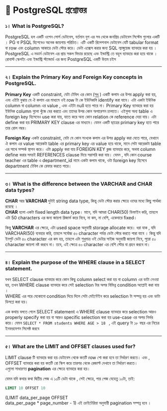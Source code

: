 # 📘 PostgreSQL প্রশ্নোত্তর

### ১। What is PostgreSQL?

PostgreSQL হল একটি ওপেন সোর্স ডেটাবেস, বর্তমান যুগ এর সব থেকে জনপ্রিয় ডেটাবেস সিস্টেম গুলোর একটি । PG বা PSQL হিশেবেও অনেক জায়গায় পরিচিত। এটি একটি রিলেশনাল ডেটাবেস যেটি tabular format বা row এবং column আকারে ডেটা স্টোর করে। ডেটা এক্সেস করার জন্য SQL ল্যাঙ্গুয়েজ ব্যাবহার করা হয় । PostgreSQL এ মডার্ন ডেটাবেস এর প্রায় সকল ফিচার রয়েছে এবং ইন্ডাস্ট্রি তে বহুল ব্যাবহার করা হয়ে থাকে । রোবাস্ট স্কেলইং এবং ইন্ডাস্ট্রি স্ট্যান্ডার্ড এর জন্য PostgreSQL একটি উত্তম চইস

---

### ২। Explain the Primary Key and Foreign Key concepts in PostgreSQL.

**Primary Key** একটি constraint, যেটা টেবিল এর কোন (সুধু ) একটি কলাম এর উপর apply করা হয়, এবং এইটা বুঝায় যে ঐ কলাম এর মাধ্যমে ওই row টা কে ইউনিকলি identify করা যাবে। এটা একটা ইউনিক column বা column এর value , এবং এইটা null হতে পারে না। Primary Key ব্যাবহার করা হয় ইউনিক column গুলো খুঁজে বের করতে এবং তাদের উপর কোন অপারেশন চালাতে। এইগুলা অন্য table এ foreign key হিসেবেও use করা যায়, যাতে করে অন্য কোন relation কে reference দেয়া যায়। এটা define করা হয় PRIMARY KEY clause এর মাধ্যমে। যেমন একটি ছাত্রের primary key হতে পারে তার রোল নম্বর।

**Foreign Key** একটা constraint, যেটা যে কোন সংখ্যক কলাম এর উপর apply করা যেতে পারে, যেখানে ঐ কলাম এর value আরেকটা table এর primary key এর value হয়ে থাকে, মানে সেটা আরেকটা table এর সাথে সম্পর্ক স্থাপন করে। এটা apply করা যায় FOREIGN KEY ক্লজ ব্যাবহার করে, অথবা column define করার সময়ই REFERENCES clause দিয়ে সরাসরি করা যায়। যেমন , যদি কোন course teacher এর table এ department_id নামে একটা কলাম থাকে, ওটা foreign key হিসেবে department টেবিল কে রেফার করতে পারে।

---

### ৩। What is the difference between the VARCHAR and CHAR data types?

**CHAR** আর **VARCHAR** দুটাই string data type, কিন্তু ডেটা স্টোর করার ক্ষেত্রে ওদের মধ্যে কিছু পার্থক্য রয়েছে ।  
**CHAR** হলো একটা fixed length data type। মানে, যদি আমরা CHAR(50) ডিফাইন করি, তাহলে এটা 50 characters এর জন্য জায়গা রিজার্ভ করে নিবে, না কম, না বেশি, একেবারে fixed।

কিন্তু **VARCHAR** এর ক্ষেত্রে, এটা used space অনুযায়ী storage allocate করে। ধরা যাক , যদি VARCHAR(50) ব্যবহার করি, তাহলে সর্বোচ্চ ৫০ character পর্যন্ত ডেটা স্টোর করতে পারা যাবে । কিন্তু যদি ইনপুট ডেটা ৫০ character এর কম হয়, তাহলে এটা শুধুমাত্র ওই ডেটার সাইজ অনুযায়ী জায়গা নিবে, পুরো ৫০ character জায়গা নষ্ট করবে না। তবে, এই ক্ষেত্রে ৫০ character এর বেশি স্টোর বা গ্রহন করবে না।

---

### ৪। Explain the purpose of the WHERE clause in a SELECT statement.

যখন SELECT clause ব্যাবহার করে কোন কিছু column select করা হয় বা column এর ডাটা নেওয়া হয়, তখন WHERE clause ব্যাবহার করে সেই selection টার অপর বিভিন্ন condition অ্যাপ্লাই করা যায় ।  
WHERE এর পরে যেকোনো condition দিয়ে দিলে সেটা মেইন্টেইন করে selection টা সম্পন্ন হয় এবং ডাটা ডিসপ্লে করা হয়।

এক কথায় বলতে গেলে SELECT statement এ WHERE clause ব্যাবহার করে selection আরও properly specify করা হয় বা আরও specific selection করা হয় use-case এর অপর নির্ভর করে। যেমন `SELECT * FROM students WHERE AGE > 18 ` , এই query টা ১৮ বছর এর নিচের ইনফরমেশন সিলেক্ট করবে

---

### ৫। What are the LIMIT and OFFSET clauses used for?

LIMIT clause টি ব্যাবহার করা হয় ডেটাবেস থেকে কতটি row শো করা হবে তা নির্ধারণ করতে। এবং , OFFSET ব্যাবহার করা হয় কতটি রো স্কিপ করে তারপর থেকে রেজাল্ট দেখাবে তা নির্ধারণ করতে।  
এগুলো সাধারণত **pagination** এর ক্ষেত্রে ব্যাবহার করা হয়।

যেমন যদি কথার কথা দ্বিতীয় পেজ এ ১০টি ডেটা থাকে , সেই ক্ষেত্রে, পার পেজ যেহেতু ১০টা, তাই:

```sql
LIMIT 10 OFFSET 10
```

(LIMIT data_per_page OFFSET  
data_per_page \* page_number - 1) এই ক্রাইটেরিয়া অনুযায়ী pagination সম্পন্ন হবে ।
